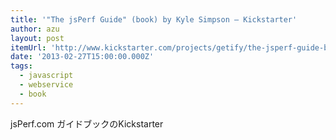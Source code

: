 ```yaml
---
title: '"The jsPerf Guide" (book) by Kyle Simpson — Kickstarter'
author: azu
layout: post
itemUrl: 'http://www.kickstarter.com/projects/getify/the-jsperf-guide-book'
date: '2013-02-27T15:00:00.000Z'
tags:
  - javascript
  - webservice
  - book
---
```

jsPerf.com ガイドブックのKickstarter
